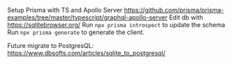 Setup Prisma with TS and Apollo Server https://github.com/prisma/prisma-examples/tree/master/typescript/graphql-apollo-server
Edit db with https://sqlitebrowser.org/
Run `npx prisma introspect` to update the schema
Run `npx prisma generate` to generate the client.

Future migrate to PostgresQL: https://www.dbsofts.com/articles/sqlite_to_postgresql/